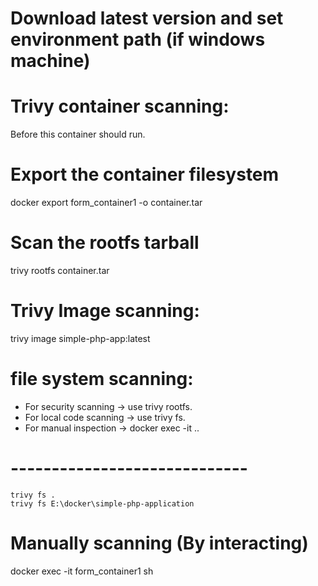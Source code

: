 # Download latest version and set environment path (if windows machine)
# Trivy container scanning:
Before this container should run.
# Export the container filesystem
docker export form_container1 -o container.tar

# Scan the rootfs tarball
 trivy rootfs container.tar
# Trivy Image scanning:
 trivy image simple-php-app:latest
# file system scanning:
  * For security scanning → use trivy rootfs.
  * For local code scanning → use trivy fs.
  * For manual inspection → docker exec -it ..
  # -----------------------------
    trivy fs .
    trivy fs E:\docker\simple-php-application
# Manually scanning (By interacting)
docker exec -it form_container1 sh
